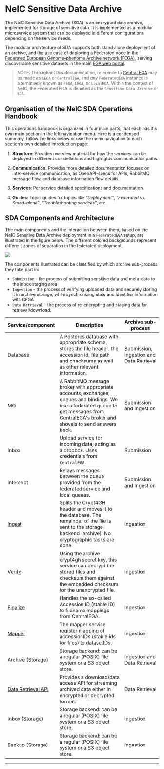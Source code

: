 
NeIC Sensitive Data Archive
===========================

The NeIC Sensitive Data Archive (SDA) is an encrypted data archive, implemented for storage of sensitive data. It is implemented as a modular microservice system that can be deployed in different configurations depending on the service needs.

The modular architecture of SDA supports both stand alone deployment of an archive, and the use case of deploying a Federated node in the [Federated European Genome-phenome Archive network (FEGA)](https://ega-archive.org/about/projects-and-funders/federated-ega/), serving discoverable sensitive datasets in the main [EGA web portal](https://ega-archive.org).

> NOTE:
> Throughout this documentation, reference to [Central
> EGA](https://ega-archive.org/) may be made as `CEGA` or `CentralEGA`, and *any*
> `FederatedEGA` instance is alternatively known as `FEGA`, `LEGA`, or `LocalEGA`.
> Within the context of NeIC, the Federated EGA is denoted as 
> the `Sensitive Data Archive` or `SDA`.


Organisation of the NeIC SDA Operations Handbook
------------------------------------------------

This operations handbook is organized in four  main parts, that each has it's own main section in the left navigation menu. Here is a condensed summary, follow the links below or use the menu navigation to each section's own detailed introduction page: 

1.  **Structure**: Provides overview material for how the services can be deployed in different constellations and highlights communication paths.

2.  **Communication**: Provides more detailed documentation focused on inter-service communication, as OpenAPI-specs for APIs, RabbitMQ message flow, and database information flow details.

3.  **Services**: Per service detailed specifications and documentation.

4.  **Guides**: Topic-guides for topics like _"Deployment"_, _"Federated vs. Stand-alone"_, _"Troubleshooting services"_, etc.


SDA Components and Architecture
-------------------------------

The main components and the interaction between them, based on the NeIC Sensitive Data Archive deployment in a `FederatedEGA` setup, are illustrated in the figure below. The different colored backgrounds represent different zones of separation in the federated deployment. 

![](https://docs.google.com/drawings/d/e/2PACX-1vSCqC49WJkBduQ5AJ1VdwFq-FJDDcMRVLaWQmvRBLy7YihKQImTi41WyeNruMyH1DdFqevQ9cgKtXEg/pub?w=960&h=540)

The components illustrated can be classified by which archive sub-process they take part in:

-   `Submission` - the process of submitting sensitive data and meta-data to the inbox staging area
-   `Ingestion` - the process of verifying uploaded data and securely storing it in archive storage, while synchronizing state and identifier information with CEGA
-   `Data Retrieval` - the process of re-encrypting and staging data for retrieval/download.


| Service/component                | Description                                                                                                                                                                              | Archive sub-process                      |
|----------------------------------|------------------------------------------------------------------------------------------------------------------------------------------------------------------------------------------|------------------------------------------|
| Database                         | A Postgres database with appropriate schema, stores the file header, the accession id, file path and checksums as well as other relevant information.                                    | Submission, Ingestion and Data Retrieval |
| MQ                               | A RabbitMQ message broker with appropriate accounts, exchanges, queues and bindings. We use a federated queue to get messages from CentralEGA's broker and shovels to send answers back. | Submission and Ingestion                 |
| Inbox                            | Upload service for incoming data, acting as a dropbox. Uses credentials from `CentralEGA`.                                                                                               | Submission                               |
| Intercept                        | Relays messages between the queue provided from the federated service and local queues.                                                                                                  | Submission and Ingestion                 |
| [Ingest](services/ingest.md)     | Splits the Crypt4GH header and moves it to the database. The remainder of the file is sent to the storage backend (archive). No cryptographic tasks are done.                            | Ingestion                                |
| [Verify](services/verify.md)     | Using the archive crypt4gh secret key, this service can decrypt the stored files and checksum them against the embedded checksum for the unencrypted file.                               | Ingestion                                |
| [Finalize](services/finalize.md) | Handles the so-called Accession ID (stable ID) to filename mappings from CentralEGA.                                                                                                     | Ingestion                                |
| [Mapper](services/mapper.md)     | The mapper service register mapping of accessionIDs (stable ids for files) to datasetIDs.                                                                                                | Ingestion                                |
| Archive (Storage)                | Storage backend: can be a regular (POSIX) file system or a S3 object store.                                                                                                              | Ingestion and Data Retrieval             |
| [Data Retrieval API](dataout.md) | Provides a download/data access API for streaming archived data either in encrypted or decrypted format.                                                                                 | Data Retrieval                           |
| Inbox (Storage)                  | Storage backend: can be a regular (POSIX) file system or a S3 object store.                                                                                                              | Ingestion                                |
| Backup (Storage)                 | Storage backend: can be a regular (POSIX) file system or a S3 object store.                                                                                                              | Ingestion                                |

------------------------------------------------------------------------
